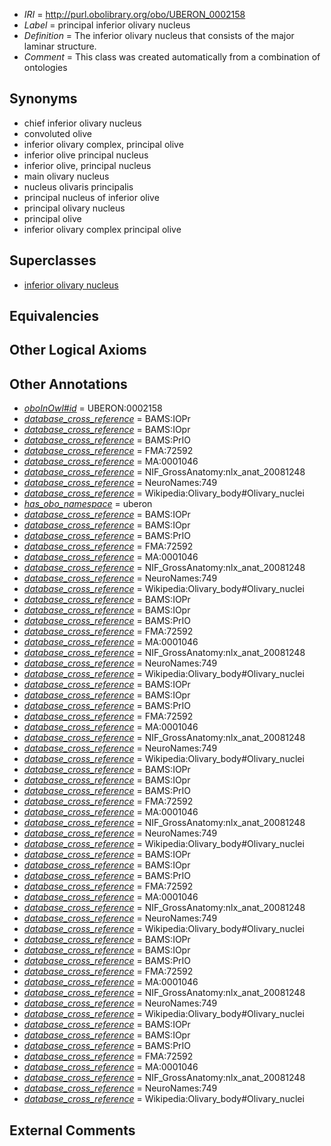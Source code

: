  * *IRI* = http://purl.obolibrary.org/obo/UBERON_0002158
 * *Label* = principal inferior olivary nucleus
 * *Definition* = The inferior olivary nucleus that consists of the major laminar structure.
 * *Comment* = This class was created automatically from a combination of ontologies

## Synonyms

 * chief inferior olivary nucleus
 * convoluted olive
 * inferior olivary complex, principal olive
 * inferior olive principal nucleus
 * inferior olive, principal nucleus
 * main olivary nucleus
 * nucleus olivaris principalis
 * principal nucleus of inferior olive
 * principal olivary nucleus
 * principal olive
 * inferior olivary complex principal olive

## Superclasses

 * [inferior olivary nucleus](../../UBERON/44/UBERON_0007244.md)

## Equivalencies


## Other Logical Axioms


## Other Annotations

 * *[oboInOwl#id](../../id/oboInOwl#id.md)* = UBERON:0002158
 * *[database_cross_reference](../../ef/oboInOwl#hasDbXref.md)* = BAMS:IOPr
 * *[database_cross_reference](../../ef/oboInOwl#hasDbXref.md)* = BAMS:IOpr
 * *[database_cross_reference](../../ef/oboInOwl#hasDbXref.md)* = BAMS:PrIO
 * *[database_cross_reference](../../ef/oboInOwl#hasDbXref.md)* = FMA:72592
 * *[database_cross_reference](../../ef/oboInOwl#hasDbXref.md)* = MA:0001046
 * *[database_cross_reference](../../ef/oboInOwl#hasDbXref.md)* = NIF_GrossAnatomy:nlx_anat_20081248
 * *[database_cross_reference](../../ef/oboInOwl#hasDbXref.md)* = NeuroNames:749
 * *[database_cross_reference](../../ef/oboInOwl#hasDbXref.md)* = Wikipedia:Olivary_body#Olivary_nuclei
 * *[has_obo_namespace](../../ce/oboInOwl#hasOBONamespace.md)* = uberon
 * *[database_cross_reference](../../ef/oboInOwl#hasDbXref.md)* = BAMS:IOPr
 * *[database_cross_reference](../../ef/oboInOwl#hasDbXref.md)* = BAMS:IOpr
 * *[database_cross_reference](../../ef/oboInOwl#hasDbXref.md)* = BAMS:PrIO
 * *[database_cross_reference](../../ef/oboInOwl#hasDbXref.md)* = FMA:72592
 * *[database_cross_reference](../../ef/oboInOwl#hasDbXref.md)* = MA:0001046
 * *[database_cross_reference](../../ef/oboInOwl#hasDbXref.md)* = NIF_GrossAnatomy:nlx_anat_20081248
 * *[database_cross_reference](../../ef/oboInOwl#hasDbXref.md)* = NeuroNames:749
 * *[database_cross_reference](../../ef/oboInOwl#hasDbXref.md)* = Wikipedia:Olivary_body#Olivary_nuclei
 * *[database_cross_reference](../../ef/oboInOwl#hasDbXref.md)* = BAMS:IOPr
 * *[database_cross_reference](../../ef/oboInOwl#hasDbXref.md)* = BAMS:IOpr
 * *[database_cross_reference](../../ef/oboInOwl#hasDbXref.md)* = BAMS:PrIO
 * *[database_cross_reference](../../ef/oboInOwl#hasDbXref.md)* = FMA:72592
 * *[database_cross_reference](../../ef/oboInOwl#hasDbXref.md)* = MA:0001046
 * *[database_cross_reference](../../ef/oboInOwl#hasDbXref.md)* = NIF_GrossAnatomy:nlx_anat_20081248
 * *[database_cross_reference](../../ef/oboInOwl#hasDbXref.md)* = NeuroNames:749
 * *[database_cross_reference](../../ef/oboInOwl#hasDbXref.md)* = Wikipedia:Olivary_body#Olivary_nuclei
 * *[database_cross_reference](../../ef/oboInOwl#hasDbXref.md)* = BAMS:IOPr
 * *[database_cross_reference](../../ef/oboInOwl#hasDbXref.md)* = BAMS:IOpr
 * *[database_cross_reference](../../ef/oboInOwl#hasDbXref.md)* = BAMS:PrIO
 * *[database_cross_reference](../../ef/oboInOwl#hasDbXref.md)* = FMA:72592
 * *[database_cross_reference](../../ef/oboInOwl#hasDbXref.md)* = MA:0001046
 * *[database_cross_reference](../../ef/oboInOwl#hasDbXref.md)* = NIF_GrossAnatomy:nlx_anat_20081248
 * *[database_cross_reference](../../ef/oboInOwl#hasDbXref.md)* = NeuroNames:749
 * *[database_cross_reference](../../ef/oboInOwl#hasDbXref.md)* = Wikipedia:Olivary_body#Olivary_nuclei
 * *[database_cross_reference](../../ef/oboInOwl#hasDbXref.md)* = BAMS:IOPr
 * *[database_cross_reference](../../ef/oboInOwl#hasDbXref.md)* = BAMS:IOpr
 * *[database_cross_reference](../../ef/oboInOwl#hasDbXref.md)* = BAMS:PrIO
 * *[database_cross_reference](../../ef/oboInOwl#hasDbXref.md)* = FMA:72592
 * *[database_cross_reference](../../ef/oboInOwl#hasDbXref.md)* = MA:0001046
 * *[database_cross_reference](../../ef/oboInOwl#hasDbXref.md)* = NIF_GrossAnatomy:nlx_anat_20081248
 * *[database_cross_reference](../../ef/oboInOwl#hasDbXref.md)* = NeuroNames:749
 * *[database_cross_reference](../../ef/oboInOwl#hasDbXref.md)* = Wikipedia:Olivary_body#Olivary_nuclei
 * *[database_cross_reference](../../ef/oboInOwl#hasDbXref.md)* = BAMS:IOPr
 * *[database_cross_reference](../../ef/oboInOwl#hasDbXref.md)* = BAMS:IOpr
 * *[database_cross_reference](../../ef/oboInOwl#hasDbXref.md)* = BAMS:PrIO
 * *[database_cross_reference](../../ef/oboInOwl#hasDbXref.md)* = FMA:72592
 * *[database_cross_reference](../../ef/oboInOwl#hasDbXref.md)* = MA:0001046
 * *[database_cross_reference](../../ef/oboInOwl#hasDbXref.md)* = NIF_GrossAnatomy:nlx_anat_20081248
 * *[database_cross_reference](../../ef/oboInOwl#hasDbXref.md)* = NeuroNames:749
 * *[database_cross_reference](../../ef/oboInOwl#hasDbXref.md)* = Wikipedia:Olivary_body#Olivary_nuclei
 * *[database_cross_reference](../../ef/oboInOwl#hasDbXref.md)* = BAMS:IOPr
 * *[database_cross_reference](../../ef/oboInOwl#hasDbXref.md)* = BAMS:IOpr
 * *[database_cross_reference](../../ef/oboInOwl#hasDbXref.md)* = BAMS:PrIO
 * *[database_cross_reference](../../ef/oboInOwl#hasDbXref.md)* = FMA:72592
 * *[database_cross_reference](../../ef/oboInOwl#hasDbXref.md)* = MA:0001046
 * *[database_cross_reference](../../ef/oboInOwl#hasDbXref.md)* = NIF_GrossAnatomy:nlx_anat_20081248
 * *[database_cross_reference](../../ef/oboInOwl#hasDbXref.md)* = NeuroNames:749
 * *[database_cross_reference](../../ef/oboInOwl#hasDbXref.md)* = Wikipedia:Olivary_body#Olivary_nuclei
 * *[database_cross_reference](../../ef/oboInOwl#hasDbXref.md)* = BAMS:IOPr
 * *[database_cross_reference](../../ef/oboInOwl#hasDbXref.md)* = BAMS:IOpr
 * *[database_cross_reference](../../ef/oboInOwl#hasDbXref.md)* = BAMS:PrIO
 * *[database_cross_reference](../../ef/oboInOwl#hasDbXref.md)* = FMA:72592
 * *[database_cross_reference](../../ef/oboInOwl#hasDbXref.md)* = MA:0001046
 * *[database_cross_reference](../../ef/oboInOwl#hasDbXref.md)* = NIF_GrossAnatomy:nlx_anat_20081248
 * *[database_cross_reference](../../ef/oboInOwl#hasDbXref.md)* = NeuroNames:749
 * *[database_cross_reference](../../ef/oboInOwl#hasDbXref.md)* = Wikipedia:Olivary_body#Olivary_nuclei

## External Comments

